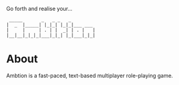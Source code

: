Go forth and realise your...
```
 _____       _   _ _   _         
|  _  |_____| |_|_| |_|_|___ ___ 
|     |     | . | |  _| | . |   |
|__|__|_|_|_|___|_|_| |_|___|_|_|
```                           

# About
Ambtion is a fast-paced, text-based multiplayer role-playing game.
